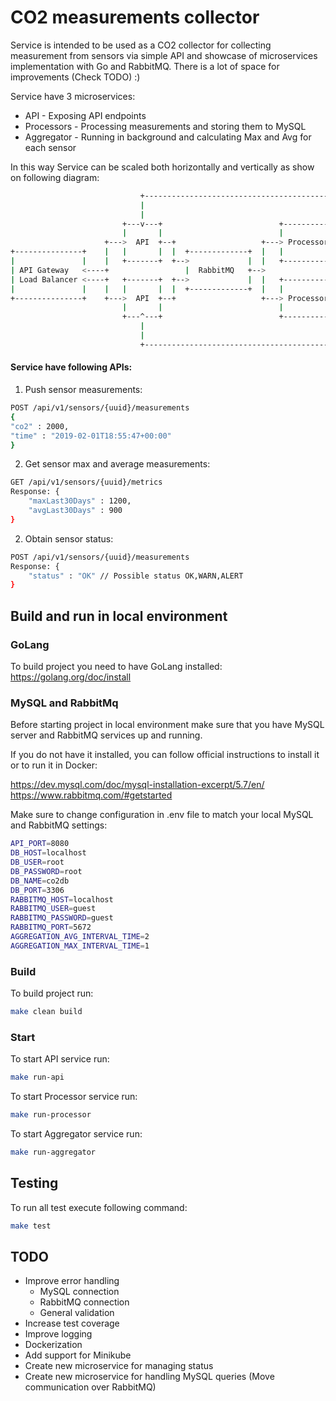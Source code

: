 # CO2 measurements collector
Service is intended to be used as a CO2 collector for collecting measurement from sensors via simple API and showcase of microservices implementation with Go and RabbitMQ.
There is a lot of space for improvements (Check TODO) :) 

Service have 3 microservices:
- API - Exposing API endpoints
- Processors - Processing measurements and storing them to MySQL
- Aggregator - Running in background and calculating Max and Avg for each sensor

In this way Service can be scaled both horizontally and vertically as show on following diagram:

```bash
                             +----------------------------------------------------+
                             |                                                    |
                             |                                                    |
                         +---v---+                          +-----------+         |        +------------+
                         |       |                          |           |         |        |            |
                     +--->  API  +--+                   +---> Processor +-+       |      +-> Aggregator |
+---------------+    |   |       |  |  +-------------+  |   |           | |  +----v----+ | |            |
|               |    |   +-------+  +-->             |  |   +-----------+ +-->         <-+ +------------+
| API Gateway   <----+                 |  RabbitMQ   +-->                    |  MySQL  |
| Load Balancer <----+   +-------+  +-->             |  |   +-----------+ +-->         <-+ +------------+
|               |    |   |       |  |  +-------------+  |   |           | |  +----^----+ | |            |
+---------------+    +--->  API  +--+                   +---> Processor +-+       |      +-> Aggregator |
                         |       |                          |           |         |        |            |
                         +---^---+                          +-----------+         |        +------------+
                             |                                                    |
                             |                                                    |
                             +----------------------------------------------------+
```

#### Service have following APIs:

1. Push sensor measurements:
```bash
POST /api/v1/sensors/{uuid}/measurements
{
"co2" : 2000,
"time" : "2019-02-01T18:55:47+00:00" 
}
```

2. Get sensor max and average measurements:
```bash
GET /api/v1/sensors/{uuid}/metrics
Response: {
    "maxLast30Days" : 1200,
    "avgLast30Days" : 900
}
```

2. Obtain sensor status:
```bash
POST /api/v1/sensors/{uuid}/measurements
Response: {
    "status" : "OK" // Possible status OK,WARN,ALERT
}
```

## Build and run in local environment

### GoLang

To build project you need to have GoLang installed:
https://golang.org/doc/install

### MySQL and RabbitMq
Before starting project in local environment make sure that you have MySQL server and RabbitMQ services up and running.

If you do not have it installed, you can follow official instructions to install it or to run it in Docker:

https://dev.mysql.com/doc/mysql-installation-excerpt/5.7/en/
https://www.rabbitmq.com/#getstarted

Make sure to change configuration in .env file to match your local MySQL and RabbitMQ settings:
```bash
API_PORT=8080
DB_HOST=localhost
DB_USER=root
DB_PASSWORD=root
DB_NAME=co2db
DB_PORT=3306
RABBITMQ_HOST=localhost
RABBITMQ_USER=guest
RABBITMQ_PASSWORD=guest
RABBITMQ_PORT=5672
AGGREGATION_AVG_INTERVAL_TIME=2
AGGREGATION_MAX_INTERVAL_TIME=1
```


### Build
To build project run:
```bash
make clean build
```

### Start

To start API service run:
```bash
make run-api
```

To start Processor service run:
```bash
make run-processor
```

To start Aggregator service run:
```bash
make run-aggregator
```


## Testing
To run all test execute following command:
```bash
make test
```

## TODO
- Improve error handling 
  - MySQL connection
  - RabbitMQ connection
  - General validation
- Increase test coverage
- Improve logging
- Dockerization
- Add support for Minikube
- Create new microservice for managing status
- Create new microservice for handling MySQL queries (Move communication over RabbitMQ)
